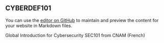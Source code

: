 ## CYBERDEF101

You can use the [editor on GitHub](https://github.com/edufaction/CYBERDEF/edit/master/README.md) to maintain and preview the content for your website in Markdown files.

Global Introduction for Cybersecurity SEC101 from CNAM (French) 
